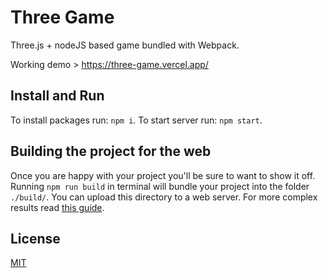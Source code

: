 # Three Game

Three.js + nodeJS based game bundled with Webpack.

Working demo > https://three-game.vercel.app/

## Install and Run
To install packages run: `npm i`.
To start server run: `npm start`.

## Building the project for the web
Once you are happy with your project you'll be sure to want to show it off. Running `npm run build` in terminal will bundle your project into the folder `./build/`. You can upload this directory to a web server. For more complex results read [this guide](https://webpack.js.org/guides/production/).

## License
[MIT](https://github.com/edwinwebb/three-seed/blob/master/LICENSE)
